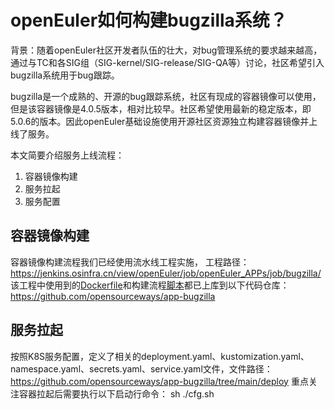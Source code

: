 # openEuler如何构建bugzilla系统？

背景：随着openEuler社区开发者队伍的壮大，对bug管理系统的要求越来越高，通过与TC和各SIG组（SIG-kernel/SIG-release/SIG-QA等）讨论，社区希望引入bugzilla系统用于bug跟踪。

bugzilla是一个成熟的、开源的bug跟踪系统，社区有现成的容器镜像可以使用，但是该容器镜像是4.0.5版本，相对比较早。社区希望使用最新的稳定版本，即5.0.6的版本。因此openEuler基础设施使用开源社区资源独立构建容器镜像并上线了服务。

本文简要介绍服务上线流程：
1. 容器镜像构建
2. 服务拉起
3. 服务配置

## 容器镜像构建
容器镜像构建流程我们已经使用流水线工程实施，
工程路径：https://jenkins.osinfra.cn/view/openEuler/job/openEuler_APPs/job/bugzilla/
该工程中使用到的[Dockerfile](https://github.com/opensourceways/app-bugzilla/blob/main/Dockerfile)和构建流程[脚本](https://github.com/opensourceways/app-bugzilla/blob/main/jenkins/jenkins)都已上库到以下代码仓库：
https://github.com/opensourceways/app-bugzilla

## 服务拉起
按照K8S服务配置，定义了相关的deployment.yaml、kustomization.yaml、namespace.yaml、secrets.yaml、service.yaml文件，文件路径：
https://github.com/opensourceways/app-bugzilla/tree/main/deploy
重点关注容器拉起后需要执行以下启动行命令：
sh ./cfg.sh

<!--stackedit_data:
eyJoaXN0b3J5IjpbLTIwNDgxODI0OTAsLTExMzk2NTc1MzUsLT
E2MTc3ODY5NDcsLTE0NjA1MzEzOTVdfQ==
-->